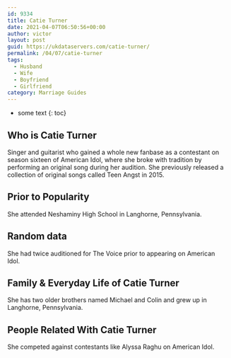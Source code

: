 ```yaml
---
id: 9334
title: Catie Turner
date: 2021-04-07T06:50:56+00:00
author: victor
layout: post
guid: https://ukdataservers.com/catie-turner/
permalink: /04/07/catie-turner
tags:
  - Husband
  - Wife
  - Boyfriend
  - Girlfriend
category: Marriage Guides
---
```


* some text
{: toc}


## Who is Catie Turner



Singer and guitarist who gained a whole new fanbase as a contestant on season sixteen of American Idol, where she broke with tradition by performing an original song during her audition. She previously released a collection of original songs called Teen Angst in 2015. 

                
                
                
## Prior to Popularity



She attended Neshaminy High School in Langhorne, Pennsylvania.

                
                
                
## Random data



She had twice auditioned for The Voice prior to appearing on American Idol. 

                
                
                
## Family & Everyday Life of Catie Turner



She has two older brothers named Michael and Colin and grew up in Langhorne, Pennsylvania. 

                
                
                
## People Related With Catie Turner



She competed against contestants like Alyssa Raghu on American Idol. 

                
              
            
          
          
          